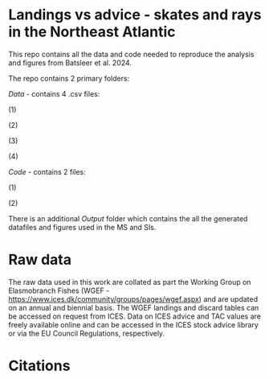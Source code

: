 # Landings vs advice - skates and rays in the Northeast Atlantic
This repo contains all the data and code needed to reproduce the analysis and figures from Batsleer et al. 2024. 

The repo contains 2 primary folders:

*Data* - contains 4 .csv files:

(1)

(2)

(3)

(4)

*Code* - contains 2 files:

(1)

(2)

There is an additional *Output* folder which contains the all the generated datafiles and figures used in the MS and SIs. 

# Raw data
The raw data used in this work are collated as part the Working Group on Elasmobranch Fishes (WGEF - https://www.ices.dk/community/groups/pages/wgef.aspx) and are updated on an annual and biennial basis. The WGEF landings and discard tables can be accessed on request from ICES. Data on ICES advice and TAC values are freely available online and can be accessed in the ICES stock advice library or via the EU Council Regulations, respectively. 

# Citations



